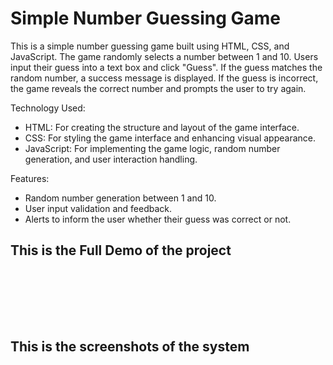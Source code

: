 <h1>Simple Number Guessing Game</h1>

This is a simple number guessing game built using HTML, CSS, and JavaScript. The game randomly selects a number between 1 and 10. Users input their guess into a text box and click "Guess". If the guess matches the random number, a success message is displayed. If the guess is incorrect, the game reveals the correct number and prompts the user to try again.

Technology Used:
<ul>
<li>HTML: For creating the structure and layout of the game interface.</li>
<li>CSS: For styling the game interface and enhancing visual appearance.</li>
<li>JavaScript: For implementing the game logic, random number generation, and user interaction handling.</li>
</ul>

Features:
<ul>
<li>Random number generation between 1 and 10.</li>
<li>User input validation and feedback.</li>
<li>Alerts to inform the user whether their guess was correct or not.</li>
</ul>

<h2>This is the Full Demo of the project</h2><br><br>



<br><br>
<h2>This is the screenshots of the system</h2><br><br>

